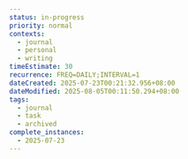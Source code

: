 ```yaml
---
status: in-progress
priority: normal
contexts:
  - journal
  - personal
  - writing
timeEstimate: 30
recurrence: FREQ=DAILY;INTERVAL=1
dateCreated: 2025-07-23T00:21:32.956+08:00
dateModified: 2025-08-05T00:11:50.294+08:00
tags:
  - journal
  - task
  - archived
complete_instances:
  - 2025-07-23
---
```


